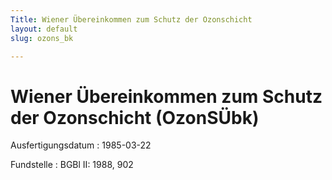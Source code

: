 ```yaml
---
Title: Wiener Übereinkommen zum Schutz der Ozonschicht
layout: default
slug: ozons_bk

---
```


# Wiener Übereinkommen zum Schutz der Ozonschicht (OzonSÜbk)

Ausfertigungsdatum
:   1985-03-22

Fundstelle
:   BGBl II: 1988, 902

